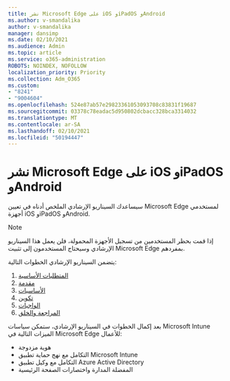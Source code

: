 ```yaml
---
title: نشر Microsoft Edge على iOS وiPadOS وAndroid
ms.author: v-smandalika
author: v-smandalika
manager: dansimp
ms.date: 02/10/2021
ms.audience: Admin
ms.topic: article
ms.service: o365-administration
ROBOTS: NOINDEX, NOFOLLOW
localization_priority: Priority
ms.collection: Adm_O365
ms.custom:
- "8241"
- "9004604"
ms.openlocfilehash: 524e87ab57e29823361053093708c83831f19687
ms.sourcegitcommit: 03378c78eadac5d950802dcbacc328bca3314032
ms.translationtype: MT
ms.contentlocale: ar-SA
ms.lasthandoff: 02/10/2021
ms.locfileid: "50194447"
---
```

# <a name="deploy-microsoft-edge-to-ios-ipados-and-android"></a>نشر Microsoft Edge على iOS وiPadOS وAndroid

سيساعدك السيناريو الإرشادي الملخص أدناه في تعيين Microsoft Edge لمستخدمي أجهزة iOS وiPadOS وAndroid.

> [!NOTE]
> إذا قمت بحظر المستخدمين من تسجيل الأجهزة المحمولة، فلن يعمل هذا السيناريو الإرشادي وسيحتاج المستخدمون إلى تثبيت Microsoft Edge بمفردهم.

يتضمن السيناريو الإرشادي الخطوات التالية:

1. [المتطلبات الأساسية](https://docs.microsoft.com/mem/intune/fundamentals/guided-scenarios-edge#prerequisites)
2. [مقدمة](https://docs.microsoft.com/mem/intune/fundamentals/guided-scenarios-edge#step-1---introduction)
3. [الأساسيات](https://docs.microsoft.com/mem/intune/fundamentals/guided-scenarios-edge#step-2---basics)
4. [تكوين](https://docs.microsoft.com/mem/intune/fundamentals/guided-scenarios-edge#step-3---configuration)
5. [الواجبات](https://docs.microsoft.com/mem/intune/fundamentals/guided-scenarios-edge#step-4---assignments)
6. [المراجعة والخلق](https://docs.microsoft.com/mem/intune/fundamentals/guided-scenarios-edge#step-5---review--create)

بعد إكمال الخطوات في السيناريو الإرشادي، ستمكن سياسات Microsoft Intune الميزات التالية في Microsoft Edge للأعمال:

- هوية مزدوجة
- التكامل مع نهج حماية تطبيق Microsoft Intune
- التكامل مع وكيل تطبيق Azure Active Directory
- المفضلة المدارة واختصارات الصفحة الرئيسية
